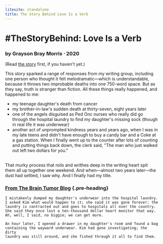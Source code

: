```yaml
---
litesite: standalone
title: The Story Behind Love Is a Verb
---
```

# #TheStoryBehind: Love Is a Verb

### by Grayson Bray Morris ⋅ 2020

(Read [the story](HOME_URL_PHlove-is-verb/) first, if you haven't yet.)

This story sparked a range of responses from my writing group, including
one person who thought it felt melodramatic&mdash;which is understandable,
because it throws two improbable deaths into one 750-word space. But as
they say, truth is stranger than fiction. All these things really
happened, and happened to me:

- my teenage daughter's death from cancer
- my brother-in-law's sudden death at thirty-seven, eight years later
- one of the angels disguised as Ped Onc nurses who really did go
  through the hospital laundry to find my daughter's missing sock
  (though in real life it was underwear)
- another act of unprompted kindness years and years ago, when I was in
  my late teens and didn't have enough to buy a candy bar and a Coke at
  a gas station. When I finally went up to the counter after lots of
  counting and putting things back down, the clerk said, "The man who
  just walked out left two dollars for you."

\
That murky process that roils and writhes deep in the writing heart spit
them all up together one weekend. And when&mdash;almost two years
later&mdash;the dust had settled, I saw why. And I finally had my title.

### [From The Brain Tumor Blog](DOMAIN_URL_PHbrain-tumor-blog/) {.pre-heading}
~~~~~
I mistakenly dumped my daughter's underwear into the hospital laundry. 
I asked Kim what would happen to it; she said it was gone forever: the 
laundry is contracted out and goes to hospitals all over the country. 
She said they once lost a ten-thousand dollar heart monitor that way. 
Ah, well, I said, no biggie; we can get more.

An hour later, I opened a drawer in my daughter's room and found a bag 
containing the wayward underwear. Kim had gone investigating; the dirty 
laundry was still around, and she fished through it all to find them.
~~~~~
